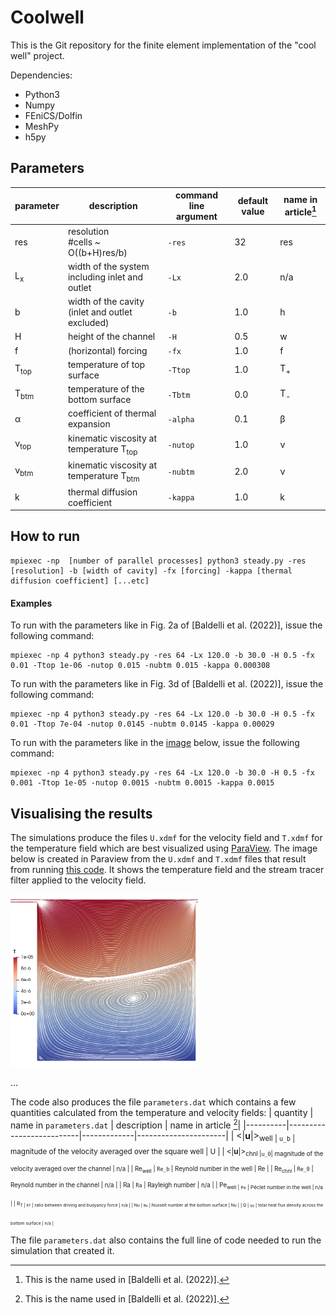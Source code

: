 # Coolwell

This is the Git repository for the finite element implementation of the "cool well" project.

Dependencies:
* Python3
* Numpy
* FEniCS/Dolfin
* MeshPy
* h5py

## Parameters

| parameter | description               | command line argument | default value | name in article[^1] |
|-----------|---------------------------|-----------------------|---------------|---------------------|
| res       | resolution <br>#cells ~ O((b+H)res/b) | `-res`                | 32            | res                 |
| L<sub>x     | width of the system including inlet and outlet | `-Lx`    | 2.0 | n/a |
| b         | width of the cavity <br>(inlet and outlet excluded)| `-b`   | 1.0 | h |
| H         | height of the channel | `-H` | 0.5 | w |
| f         |(horizontal) forcing      | `-fx`                 | 1.0           | f       |
|T<sub>top  | temperature of top surface | `-Ttop`    | 1.0 | T<sub>+ |
|T<sub>btm  | temperature of the bottom surface | `-Tbtm` | 0.0 | T<sub>- |
| &alpha;    | coefficient of thermal expansion | `-alpha` | 0.1 | &beta; |
| &nu;<sub>top | kinematic viscosity at temperature T<sub>top | `-nutop` | 1.0 | &nu; |
| &nu;<sub>btm | kinematic viscosity at temperature T<sub>btm | `-nubtm` | 2.0 | &nu; |
| k           | thermal diffusion coefficient | `-kappa` | 1.0 | k |
[^1]: This is the name used in [Baldelli et al. (2022)].

## How to run
```
mpiexec -np  [number of parallel processes] python3 steady.py -res [resolution] -b [width of cavity] -fx [forcing] -kappa [thermal diffusion coefficient] [...etc]
```
#### Examples
  
To run with the parameters like in Fig. 2a of [Baldelli et al. (2022)], issue the following command:
 
```
mpiexec -np 4 python3 steady.py -res 64 -Lx 120.0 -b 30.0 -H 0.5 -fx 0.01 -Ttop 1e-06 -nutop 0.015 -nubtm 0.015 -kappa 0.000308
```
To run with the parameters like in Fig. 3d of [Baldelli et al. (2022)], issue the following command:

```
mpiexec -np 4 python3 steady.py -res 64 -Lx 120.0 -b 30.0 -H 0.5 -fx 0.01 -Ttop 7e-04 -nutop 0.0145 -nubtm 0.0145 -kappa 0.00029
```  
  
To run with the parameters like in the [image](#example_image) below, issue the following command:
 
 <a name="example_code">
    
```
mpiexec -np 4 python3 steady.py -res 64 -Lx 120.0 -b 30.0 -H 0.5 -fx 0.001 -Ttop 1e-05 -nutop 0.0015 -nubtm 0.0015 -kappa 0.0015
```
</a>
  
 ## Visualising the results
The simulations produce the files `U.xdmf` for the velocity field and `T.xdmf` for the temperature field which are best visualized using [ParaView](https://www.paraview.org/). The image below is created in Paraview from the `U.xdmf` and `T.xdmf` files that result from running [this code](#example_code). It shows the temperature field and the stream tracer filter applied to the velocity field.
  
 <a name="example_image">
          
<img src="https://github.com/gautelinga/coolwell/blob/96aecec74d5329c62e82e57a6f4d502d5d3771aa/Images/Tfield_streamlines_RT0.001.png" width="300">
                                                                                                  </a>
  
...

The code also produces the file `parameters.dat` which contains a few quantities calculated from the temperature and velocity fields:
  | quantity | name in `parameters.dat` | description | name in article [^1]|
  |----------|--------------------------|-------------|----------------------|
  | &lt;&#124;<strong>u</strong>&#124;&gt;<sub>well | `u_b` | magnitude of the velocity averaged over the square well | U |
  | &lt;&#124;<strong>u</strong>&#124;&gt;<sub>chnl |`u_0`| magnitude of the velocity averaged over the channel | n/a |
  | Re<sub>well</sub> | `Re_b` | Reynold number in the well | Re |
  | Re<sub>chnl</sub> | `Re_0` | Reynold number in the channel | n/a |
  | Ra | `Ra` | Rayleigh number | n/a |
  | Pe<sub>well | `Pe` | Péclet number in the well | n/a |
  | R<sub>T | `RT` | ratio between driving and buoyancy force | n/a |
  | Nu | `Nu` | Nusselt number at the bottom surface | Nu |
  | Q | `qy` | total heat flux density across the bottom surface | n/a |
  
  
  The file `parameters.dat` also contains the full line of code needed to run the simulation that created it.
  
</md>

